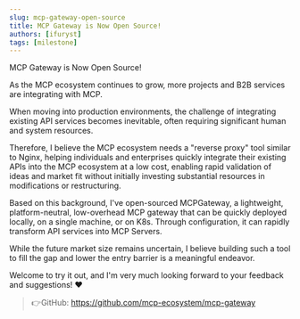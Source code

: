 ```yaml
---
slug: mcp-gateway-open-source
title: MCP Gateway is Now Open Source!
authors: [ifuryst]
tags: [milestone]
---
```


MCP Gateway is Now Open Source!

As the MCP ecosystem continues to grow, more projects and B2B services are integrating with MCP.

When moving into production environments, the challenge of integrating existing API services becomes inevitable, often requiring significant human and system resources.

Therefore, I believe the MCP ecosystem needs a "reverse proxy" tool similar to Nginx, helping individuals and enterprises quickly integrate their existing APIs into the MCP ecosystem at a low cost, enabling rapid validation of ideas and market fit without initially investing substantial resources in modifications or restructuring.

<!-- truncate -->

Based on this background, I've open-sourced MCPGateway, a lightweight, platform-neutral, low-overhead MCP gateway that can be quickly deployed locally, on a single machine, or on K8s. Through configuration, it can rapidly transform API services into MCP Servers.

While the future market size remains uncertain, I believe building such a tool to fill the gap and lower the entry barrier is a meaningful endeavor.

Welcome to try it out, and I'm very much looking forward to your feedback and suggestions! ❤️

> 👉GitHub: https://github.com/mcp-ecosystem/mcp-gateway 